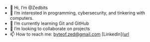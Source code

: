 - 👋 Hi, I’m @Zedbits
- 👀 I’m interested in programming, cybersecurity, and tinkering with computers.
- 🌱 I’m currently learning Git and GitHub
- 💞️ I’m looking to collaborate on projects
- 📫 How to reach me: [byteof.zed@gmail.com](mailto:byteof.zed@gmail.com?subject=[GitHub]%20Source%20Han%20Sans) [Linkedln]([url](https://www.linkedin.com/in/zi-hang-lin-307626276/)
